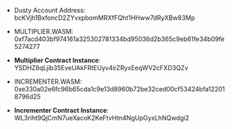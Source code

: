 - Dusty Account Address: bcKVjh1BxfoncD2ZYvxpbomMRXfFQht1HHww7dRyXBw83Mp

- MULTIPLIER.WASM: 0xf7acd403bf974161a325302781334bd95036d2b365c9eb61fe34b09fe5274277
- **Multiplier Contract Instance**: YSDHZ8qLjib35EveUAkFRtEUyv4irZRyxEeqWV2cFXD3QZv

- INCREMENTER.WASM: 0xe330a02e6fc96b65cda1c9e13d8960b72be32ced00cf53424bfa122018796d25
- **Incrementer Contract Instance**: WL3riht9QjCmN7ueXacoK2KeFtvHtn4NgUpGyxLhNQwdgi2
